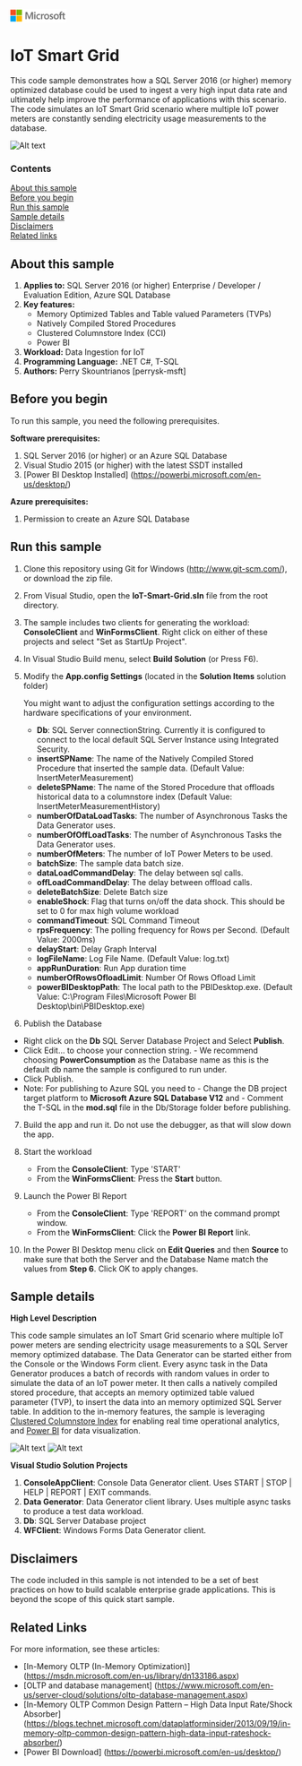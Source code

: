 ![](./media/solutions-microsoft-logo-small.png)
# IoT Smart Grid
This code sample demonstrates how a SQL Server 2016 (or higher) memory optimized database could be used to ingest a very high input data rate and ultimately help improve the performance of applications with this scenario. The code simulates an IoT Smart Grid scenario where multiple IoT power meters are constantly sending electricity usage measurements to the database.

![Alt text](Screenshots/RowsInserted.png "Windows Forms Data Generator")

### Contents

[About this sample](#about-this-sample)<br/>
[Before you begin](#before-you-begin)<br/>
[Run this sample](#run-this-sample)<br/>
[Sample details](#sample-details)<br/>
[Disclaimers](#disclaimers)<br/>
[Related links](#related-links)<br/>

<a name=about-this-sample></a>

## About this sample

1. **Applies to:** SQL Server 2016 (or higher) Enterprise / Developer / Evaluation Edition, Azure SQL Database
2. **Key features:**
	- Memory Optimized Tables and Table valued Parameters (TVPs)
	- Natively Compiled Stored Procedures
	- Clustered Columnstore Index (CCI)
	- Power BI
3. **Workload:** Data Ingestion for IoT
4. **Programming Language:** .NET C#, T-SQL
5. **Authors:** Perry Skountrianos [perrysk-msft]

<a name=before-you-begin></a>

## Before you begin

To run this sample, you need the following prerequisites.

**Software prerequisites:**

1. SQL Server 2016 (or higher) or an Azure SQL Database
2. Visual Studio 2015 (or higher) with the latest SSDT installed
3. [Power BI Desktop Installed] (https://powerbi.microsoft.com/en-us/desktop/)

**Azure prerequisites:**

1. Permission to create an Azure SQL Database

<a name=run-this-sample></a>

## Run this sample
1. Clone this repository using Git for Windows (http://www.git-scm.com/), or download the zip file.

2. From Visual Studio, open the **IoT-Smart-Grid.sln** file from the root directory.

3. The sample includes two clients for generating the workload: **ConsoleClient** and **WinFormsClient**. Right click on either of these projects and select "Set as StartUp Project".

4. In Visual Studio Build menu, select **Build Solution** (or Press F6).

5. Modify the **App.config Settings** (located in the **Solution Items** solution folder)

	You might want to adjust the configuration settings according to the hardware specifications of your environment.

	- **Db**:  SQL Server connectionString. Currently it is configured to connect to the local default SQL Server Instance using Integrated Security.
	- **insertSPName**: The name of the Natively Compiled Stored Procedure that inserted the sample data. (Default Value: InsertMeterMeasurement)
	- **deleteSPName**: The name of the Stored Procedure that offloads historical data to a columnstore index (Default Value: InsertMeterMeasurementHistory)
	- **numberOfDataLoadTasks**: The number of Asynchronous Tasks the Data Generator uses.  
	- **numberOfOffLoadTasks**:  The number of Asynchronous Tasks the Data Generator uses.  
	- **numberOfMeters**: The number of IoT Power Meters to be used.
	- **batchSize**: The sample data batch size.  
	- **dataLoadCommandDelay**: The delay between sql calls.
	- **offLoadCommandDelay**: The delay between offload calls.
	- **deleteBatchSize**: Delete Batch size
	- **enableShock**: Flag that turns on/off the data shock. This should be set to 0 for max high volume workload   
	- **commandTimeout**: SQL Command Timeout   
	- **rpsFrequency**: The polling frequency for Rows per Second. (Default Value: 2000ms)    
	- **delayStart**: Delay Graph Interval
	- **logFileName**: Log File Name. (Default Value: log.txt)    
	- **appRunDuration**: Run App duration time
	- **numberOfRowsOfloadLimit**: Number Of Rows Ofload Limit
	- **powerBIDesktopPath**: The local path to the PBIDesktop.exe. (Default Value: C:\Program Files\Microsoft Power BI Desktop\bin\PBIDesktop.exe)

6. Publish the Database
  - Right click on the **Db** SQL Server Database Project and Select **Publish**.
  - Click Edit... to choose your connection string.
		- We recommend choosing **PowerConsumption** as the Database name as this is the default db name the sample is configured to run under.
  - Click Publish.
  - Note: For publishing to Azure SQL you need to
		- Change the DB project target platform to **Microsoft Azure SQL Database V12** and
		- Comment the T-SQL in the **mod.sql** file in the Db/Storage folder before publishing.

7. Build the app and run it. Do not use the debugger, as that will slow down the app.

8. Start the workload
	- From the **ConsoleClient**: Type 'START'
	- From the **WinFormsClient**: Press the **Start** button.

9. Launch the Power BI Report
	- From the **ConsoleClient**: Type 'REPORT' on the command prompt window.
	- From the **WinFormsClient**: Click the **Power BI Report** link.

10. In the Power BI Desktop menu click on **Edit Queries** and then **Source** to make sure that both the Server and the Database Name match the values from **Step 6**. Click OK to apply changes.

<a name=sample-details></a>

## Sample details

**High Level Description**

This code sample simulates an IoT Smart Grid scenario where multiple IoT power meters are sending electricity usage measurements to a SQL Server memory optimized database. The Data Generator can be started either from the Console or the Windows Form client. Every async task in the Data Generator produces a batch of records with random values in order to simulate the data of an IoT power meter. It then calls a natively compiled stored procedure, that accepts an memory optimized table valued parameter (TVP), to insert the data into an memory optimized SQL Server table. In addition to the in-memory features, the sample is leveraging [Clustered Columnstore Index](https://msdn.microsoft.com/en-us/library/dn817827.aspx) for enabling real time operational analytics, and [Power BI](https://powerbi.microsoft.com/en-us/desktop/) for data visualization.

![Alt text](Screenshots/ConsoleClient.png "Console Data Generator")
![Alt text](Screenshots/PowerBIDashboard.png "Power BI Dashboard")

**Visual Studio Solution Projects**

1. **ConsoleAppClient**: Console Data Generator client. Uses START | STOP | HELP | REPORT | EXIT commands.
2. **Data Generator**: Data Generator client library. Uses multiple async tasks to produce a test data workload.  
3. **Db**: SQL Server Database project
4. **WFClient**: Windows Forms Data Generator client.

<a name=disclaimers></a>

## Disclaimers
The code included in this sample is not intended to be a set of best practices on how to build scalable enterprise grade applications. This is beyond the scope of this quick start sample.

<a name=related-links></a>

## Related Links
<!-- Links to more articles. Remember to delete "en-us" from the link path. -->

For more information, see these articles:
- [In-Memory OLTP (In-Memory Optimization)] (https://msdn.microsoft.com/en-us/library/dn133186.aspx)
- [OLTP and database management] (https://www.microsoft.com/en-us/server-cloud/solutions/oltp-database-management.aspx)
- [In-Memory OLTP Common Design Pattern – High Data Input Rate/Shock Absorber] (https://blogs.technet.microsoft.com/dataplatforminsider/2013/09/19/in-memory-oltp-common-design-pattern-high-data-input-rateshock-absorber/)
- [Power BI Download] (https://powerbi.microsoft.com/en-us/desktop/)

